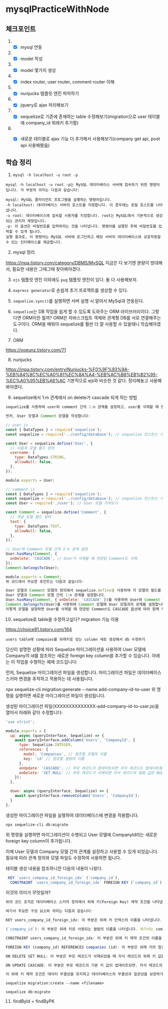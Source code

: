 # mysqlPracticeWithNode

## 체크포인트
1. - [x] mysql 연동
2. - [x] model 작성
3. - [x] model 몇가지 생성
4. - [x] index router, user router, comment router 이해
5. - [x] nunjucks 템플릿 엔진 파악하기
6. - [x] jquery로 ajax 처리해보기
7. - [x] sequelize로 기존에 존재하는 table 수정해보기(migration으로 user 테이블에 company_id 외래키 추가함)
8. - [x] 새로운 테이블로 ajax 기능 더 추가해서 사용해보기(company get api, post api 사용해봤음)




## 학습 정리

1. `mysql -h localhost -u root -p`
```
mysql -h localhost -u root -p는 MySQL 데이터베이스 서버에 접속하기 위한 명령어입니다. 각 부분의 의미는 다음과 같습니다:

mysql: MySQL 클라이언트 프로그램을 실행하는 명령어입니다.
-h localhost: 데이터베이스 서버의 호스트를 지정합니다. 이 경우에는 로컬 호스트를 나타냅니다.
-u root: 데이터베이스에 접속할 사용자를 지정합니다. root는 MySQL에서 기본적으로 생성되는 관리자 계정입니다.
-p: 이 옵션은 비밀번호를 입력하라는 것을 나타냅니다. 명령어를 실행한 후에 비밀번호를 입력할 수 있게 됩니다.
실행 결과로, 이 명령어는 MySQL 서버에 로그인하고 해당 서버의 데이터베이스와 상호작용할 수 있는 인터페이스를 제공합니다.
```

2. mysql 정리

https://inpa.tistory.com/category/DBMS/MySQL
지금은 다 보기엔 분량이 방대해서, 필요한 내용만 그때그때 찾아봐야겠다.

3. `ejs` 템플릿 엔진 이외에도 `pug` 템플릿 엔진이 있다. 둘 다 사용해보자.

4. `express generator`로 손쉽게 초기 프로젝트를 생성할 수 있다.

5. `sequelize.sync()`를 실행하면 서버 실행 시 알아서 MySql과 연동된다.

6. `sequelize`는 DB 작업을 쉽게 할 수 있도록 도와주는 ORM 라이브러리이다. 그렇다면 ORM이란 뭘까? ORM은 자바스크립트 객체와 관계형 DB를 서로 연결해주는 도구이다. ORM을 배워야 sequelize를 훨씬 더 잘 사용할 수 있을태니 학습해야겠다.

7. ORM

https://ooeunz.tistory.com/71

8. nunjucks

https://inpa.tistory.com/entry/Nunjucks-%F0%9F%93%9A-%EB%84%8C%EC%A0%81%EC%8A%A4-%EB%AC%B8%EB%B2%95-%EC%A0%95%EB%A6%AC
기본적으로 ejs와 비슷한 것 같다. 정리해놓고 사용해봐야겠다.

9. sequelize에서 1:m 관계에서 on delete가 cascade 되게 하는 방법

```jsx
sequelize를 사용하여 user와 comment 간의 1:n 관계를 설정하고, user를 삭제할 때 연관된 comment도 함께 삭제되도록 하려면 다음과 같이 모델을 작성할 수 있습니다. 아래 코드는 가상의 모델 이름과 필드 이름을 사용한 예시이므로, 실제 프로젝트에서는 적절한 모델 및 필드 이름을 사용하시기 바랍니다.

먼저, User 모델과 Comment 모델을 작성합니다:

// user.js
const { DataTypes } = require('sequelize');
const sequelize = require('../config/database'); // sequelize 인스턴스 가져오기

const User = sequelize.define('User', {
  // 사용자 모델 필드 정의
  username: {
    type: DataTypes.STRING,
    allowNull: false,
  },
});

module.exports = User;

// comment.js
const { DataTypes } = require('sequelize');
const sequelize = require('../config/database'); // sequelize 인스턴스 가져오기
const User = require('./user'); // User 모델 가져오기

const Comment = sequelize.define('Comment', {
  // 댓글 모델 필드 정의
  text: {
    type: DataTypes.TEXT,
    allowNull: false,
  },
});

// User와 Comment 모델 간의 1:n 관계 설정
User.hasMany(Comment, {
  onDelete: 'CASCADE', // User가 삭제될 때 연관된 Comment도 삭제
});
Comment.belongsTo(User);

module.exports = Comment;
위 코드에서 주요한 포인트는 다음과 같습니다:

User 모델과 Comment 모델의 정의에서 sequelize.define을 사용하여 각 모델의 필드를 정의합니다.
User 모델과 Comment 모델 간의 1:n 관계를 설정합니다.
User.hasMany(Comment, { onDelete: 'CASCADE' })를 사용하여 User와 Comment 간의 관계를 설정합니다. onDelete: 'CASCADE' 옵션은 User가 삭제될 때 연관된 Comment도 함께 삭제되도록 설정합니다.
Comment.belongsTo(User)를 사용하여 Comment 모델에 User 모델과의 관계를 설정합니다.
이렇게 모델을 설정하면 User를 삭제할 때 연관된 Comment도 CASCADE 옵션에 따라 함께 삭제됩니다.
```

10. sequelize로 table을 수정하고싶다? migration 기능 이용

https://choice91.tistory.com/164

`users table에 compaies를 외래키로 갖는 column 새로 생성해서 db 수정하기`

당신이 설명한 상황에 따라 Sequelize 마이그레이션을 사용하여 User 모델에 Company의 id를 참조하는 새로운 foreign key column을 추가할 수 있습니다. 아래는 이 작업을 수행하는 예제 코드입니다:

먼저, Sequelize 마이그레이션 파일을 생성합니다. 마이그레이션 파일은 데이터베이스 스키마 변경을 추적하고 적용하는 데 사용됩니다.

npx sequelize-cli migration:generate --name add-company-id-to-user
위 명령을 실행하면 새로운 마이그레이션 파일이 생성됩니다.

생성된 마이그레이션 파일(XXXXXXXXXXXXXX-add-company-id-to-user.js)을 열어서 아래와 같이 수정합니다:

```jsx
'use strict';

module.exports = {
  up: async (queryInterface, Sequelize) => {
    await queryInterface.addColumn('Users', 'CompanyId', {
      type: Sequelize.INTEGER,
      references: {
        model: 'Companies', // 참조할 모델의 이름
        key: 'id' // 참조할 컬럼의 이름
      },
      onUpdate: 'CASCADE', // 부모 레코드가 업데이트되면 자식 레코드도 업데이트됨
      onDelete: 'SET NULL' // 부모 레코드가 삭제되면 자식 레코드의 컬럼 값은 NULL이 됨
    });
  },

  down: async (queryInterface, Sequelize) => {
    await queryInterface.removeColumn('Users', 'CompanyId');
  }
};
```

생성한 마이그레이션 파일을 실행하여 데이터베이스에 변경을 적용합니다.

`npx sequelize-cli db:migrate`

위 명령을 실행하면 마이그레이션이 수행되고 User 모델에 CompanyId라는 새로운 foreign key column이 추가됩니다.

이제 User 모델과 Company 모델 간의 관계를 설정하고 사용할 수 있게 되었습니다. 필요에 따라 관계 정의와 모델 파일도 수정하여 사용하면 됩니다.

테이블 생성 내용을 참조하니깐 다음의 내용이 나왔다.

```jsx
 KEY `users_company_id_foreign_idx` (`company_id`),
  CONSTRAINT `users_company_id_foreign_idx` FOREIGN KEY (`company_id`) REFERENCES `companies` (`id`) ON DELETE SET NULL ON UPDATE CASCADE
```
이것의 의미가 무엇일까?

```jsx
위의 코드 조각은 데이터베이스 스키마 정의에서 외래 키(Foreign Key) 제약 조건을 나타냅니다. 이 코드는 데이터베이스 테이블 간의 관계를 정의하고, 이 관계를 통해 데이터 무결성을 유지하며 데이터 조작을 제한하는 역할을 합니다.

여기서 주요한 구성 요소와 의미는 다음과 같습니다:

KEY users_company_id_foreign_idx: 이 부분은 외래 키 인덱스의 이름을 나타냅니다. 인덱스는 데이터베이스에서 검색 성능을 향상시키기 위해 사용되는 구조입니다.

(`company_id`): 이 부분은 외래 키로 사용되는 컬럼의 이름을 나타냅니다. 여기서는 company_id 컬럼이 외래 키로 사용됩니다.

CONSTRAINT users_company_id_foreign_idx: 이 부분은 외래 키 제약 조건의 이름을 나타냅니다. 제약 조건은 데이터 무결성을 유지하기 위해 정의됩니다.

FOREIGN KEY (company_id) REFERENCES companies (id): 이 부분은 외래 키의 참조 관계를 정의합니다. company_id 컬럼은 companies 테이블의 id 컬럼을 참조하게 됩니다. 즉, users 테이블의 company_id 컬럼 값은 companies 테이블의 id 값을 참조하게 됩니다.

ON DELETE SET NULL: 이 부분은 부모 레코드가 삭제되었을 때 자식 레코드의 외래 키 값을 NULL로 설정하도록 지정하는 것을 나타냅니다. 즉, 부모 레코드가 삭제되면 해당 사용자 레코드의 company_id 컬럼 값이 NULL로 설정됩니다.

ON UPDATE CASCADE: 이 부분은 부모 레코드의 기본 키 값이 업데이트되면, 자식 레코드의 외래 키 값을 자동으로 업데이트하도록 지정하는 것을 나타냅니다. 즉, 부모 레코드의 id 값이 변경되면 해당 사용자 레코드의 company_id 값도 업데이트됩니다.

이 외래 키 제약 조건은 데이터 무결성을 유지하고 데이터베이스의 무결성과 일관성을 보장하기 위해 사용됩니다.
```

`sequelize migration:create --name <filename>`

`sequelize db:migrate`

11. findById = findByPK


